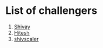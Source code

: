 # List of challengers
1. [Shivay](https://github.com/shivaylamba)
2. [Hitesh](https://github.com/Hitesh4278)
2. [shivscaler](http://github.com/shivscaler)

